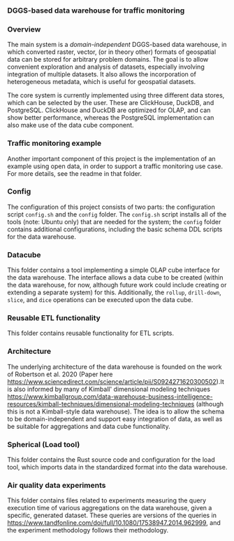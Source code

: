 ### DGGS-based data warehouse for traffic monitoring


### Overview


The main system is a *domain-independent* DGGS-based data warehouse, in which converted raster, vector, (or in theory other) formats of geospatial data can be stored for arbitrary problem domains. The goal is to allow convenient exploration and analysis of datasets, especially involving integration of multiple datasets. It also allows the incorporation of heterogeneous metadata, which is useful for geospatial datasets.

The core system is currently implemented using three different data stores, which can be selected by the user. These are ClickHouse, DuckDB, and PostgreSQL. ClickHouse and DuckDB are optimized for OLAP, and can show better performance, whereas the PostgreSQL implementation can also make use of the data cube component.


### Traffic monitoring example

Another important component of this project is the implementation of an example using open data, in order to support a traffic monitoring use case. For more details, see the readme in that folder.

### Config

The configuration of this project consists of two parts: the configuration script `config.sh` and the `config` folder. The `config.sh` script installs all of the tools (note: Ubuntu only) that are needed for the system; the `config` folder contains additional configurations, including the basic schema DDL scripts for the data warehouse.

### Datacube

This folder contains a tool implementing a simple OLAP cube interface for the data warehouse. The interface allows a data cube to be created (within the data warehouse, for now, although future work could include creating or extending a separate system) for this. Additionally, the `rollup`, `drill-down`, `slice`, and `dice` operations can be executed upon the data cube.

### Reusable ETL functionality

This folder contains reusable functionality for ETL scripts.


### Architecture

The underlying architecture of the data warehouse is founded on the work of Robertson et al. 2020 (Paper here <https://www.sciencedirect.com/science/article/pii/S0924271620300502>).It is also informed by many of Kimball' dimensional modeling techniques <https://www.kimballgroup.com/data-warehouse-business-intelligence-resources/kimball-techniques/dimensional-modeling-techniques> (although this is not a Kimball-style data warehouse). The idea is to allow the schema to be domain-independent and support easy integration of data, as well as be suitable for aggregations and data cube functionality.

### Spherical (Load tool)

This folder contains the Rust source code and configuration for the load tool, which imports data in the standardized format into the data warehouse.


### Air quality data experiments

This folder contains files related to experiments measuring the query execution time of various aggregations on the data warehouse, given a specific, generated dataset. These queries are versions of the queries in <https://www.tandfonline.com/doi/full/10.1080/17538947.2014.962999>, and the experiment methodology follows their methodology.

